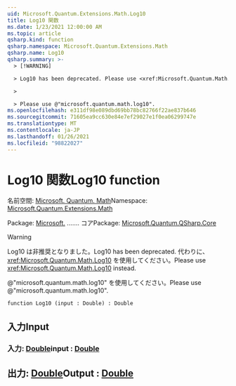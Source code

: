 ```yaml
---
uid: Microsoft.Quantum.Extensions.Math.Log10
title: Log10 関数
ms.date: 1/23/2021 12:00:00 AM
ms.topic: article
qsharp.kind: function
qsharp.namespace: Microsoft.Quantum.Extensions.Math
qsharp.name: Log10
qsharp.summary: >-
  > [!WARNING]

  > Log10 has been deprecated. Please use <xref:Microsoft.Quantum.Math.Log10> instead.

  >

  > Please use @"microsoft.quantum.math.log10".
ms.openlocfilehash: e311df98e089dbd69bb78bc82766f22ae837b646
ms.sourcegitcommit: 71605ea9cc630e84e7ef29027e1f0ea06299747e
ms.translationtype: MT
ms.contentlocale: ja-JP
ms.lasthandoff: 01/26/2021
ms.locfileid: "98822027"
---
```

# <a name="log10-function"></a><span data-ttu-id="c4b4a-102">Log10 関数</span><span class="sxs-lookup"><span data-stu-id="c4b4a-102">Log10 function</span></span>

<span data-ttu-id="c4b4a-103">名前空間: [Microsoft. Quantum. Math](xref:Microsoft.Quantum.Extensions.Math)</span><span class="sxs-lookup"><span data-stu-id="c4b4a-103">Namespace: [Microsoft.Quantum.Extensions.Math](xref:Microsoft.Quantum.Extensions.Math)</span></span>

<span data-ttu-id="c4b4a-104">Package: [Microsoft.](https://nuget.org/packages/Microsoft.Quantum.QSharp.Core) ....... コア</span><span class="sxs-lookup"><span data-stu-id="c4b4a-104">Package: [Microsoft.Quantum.QSharp.Core](https://nuget.org/packages/Microsoft.Quantum.QSharp.Core)</span></span>


> [!WARNING]
> <span data-ttu-id="c4b4a-105">Log10 は非推奨となりました。</span><span class="sxs-lookup"><span data-stu-id="c4b4a-105">Log10 has been deprecated.</span></span> <span data-ttu-id="c4b4a-106">代わりに、<xref:Microsoft.Quantum.Math.Log10> を使用してください。</span><span class="sxs-lookup"><span data-stu-id="c4b4a-106">Please use <xref:Microsoft.Quantum.Math.Log10> instead.</span></span>
>
> <span data-ttu-id="c4b4a-107">@"microsoft.quantum.math.log10" を使用してください。</span><span class="sxs-lookup"><span data-stu-id="c4b4a-107">Please use @"microsoft.quantum.math.log10".</span></span>



```qsharp
function Log10 (input : Double) : Double
```


## <a name="input"></a><span data-ttu-id="c4b4a-108">入力</span><span class="sxs-lookup"><span data-stu-id="c4b4a-108">Input</span></span>

### <a name="input--double"></a><span data-ttu-id="c4b4a-109">入力: [Double](xref:microsoft.quantum.lang-ref.double)</span><span class="sxs-lookup"><span data-stu-id="c4b4a-109">input : [Double](xref:microsoft.quantum.lang-ref.double)</span></span>





## <a name="output--double"></a><span data-ttu-id="c4b4a-110">出力: [Double](xref:microsoft.quantum.lang-ref.double)</span><span class="sxs-lookup"><span data-stu-id="c4b4a-110">Output : [Double](xref:microsoft.quantum.lang-ref.double)</span></span>

